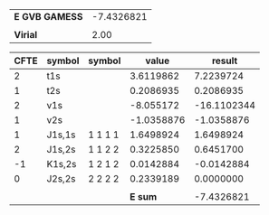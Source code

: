 <div class="grid-wrapper" id="integrals-table-3">

<div id="table1">

|                  |            |
| ---------------- | ---------- |
| **E GVB GAMESS** | -7.4326821 |
|                  |            |
| **Virial**       | 2.00       |

</div>

<div id="table2">

| CFTE | symbol | symbol  | value      | result      |
| ---- | ------ | ------- | ---------- | ----------- |
| 2    | t1s    |         | 3.6119862  | 7.2239724   |
| 1    | t2s    |         | 0.2086935  | 0.2086935   |
| 2    | v1s    |         | -8.055172  | -16.1102344 |
| 1    | v2s    |         | -1.0358876 | -1.0358876  |
| 1    | J1s,1s | 1 1 1 1 | 1.6498924  | 1.6498924   |
| 2    | J1s,2s | 1 1 2 2 | 0.3225850  | 0.6451700   |
| -1   | K1s,2s | 1 2 1 2 | 0.0142884  | -0.0142884  |
| 0    | J2s,2s | 2 2 2 2 | 0.2339189  | 0.0000000   |
|      |        |         |            |             |
|      |        |         | **E sum**  | -7.4326821  |

</div>

</div>
